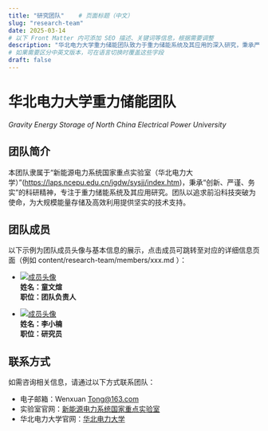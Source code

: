 ```yaml
---
title: "研究团队"    # 页面标题（中文）
slug: "research-team"
date: 2025-03-14
# 以下 Front Matter 内可添加 SEO 描述、关键词等信息，根据需要调整
description: "华北电力大学重力储能团队致力于重力储能系统及其应用的深入研究，秉承严谨务实的科研态度。"
# 如果需要区分中英文版本，可在语言切换时覆盖这些字段
draft: false
---
```


# 华北电力大学重力储能团队  
*Gravity Energy Storage of North China Electrical Power University*



## 团队简介  
本团队隶属于“新能源电力系统国家重点实验室（华北电力大学）”(https://laps.ncepu.edu.cn/jgdw/sysjj/index.htm)，秉承“创新、严谨、务实”的科研精神，专注于重力储能系统及其应用研究。团队以追求前沿科技突破为使命，为大规模能量存储及高效利用提供坚实的技术支持。  

## 团队成员
以下示例为团队成员头像与基本信息的展示，点击成员可跳转至对应的详细信息页面（例如 content/research-team/members/xxx.md ）：

- [![成员头像](/images/team-members/tongwenxuan.jpg)](./members/tongwenxuan.md)  
  **姓名：童文煊**  
  **职位：团队负责人**  

- [![成员头像](/images/team-members/tongwenxuan.jpg)](./members/lixiaonan.md)  
  **姓名：李小楠**  
  **职位：研究员**  



## 联系方式  
如需咨询相关信息，请通过以下方式联系团队：  
- 电子邮箱：Wenxuan Tong@163.com  
- 实验室官网：[新能源电力系统国家重点实验室](https://laps.ncepu.edu.cn/index.htm)  
- 华北电力大学官网：[华北电力大学](https://www.ncepu.edu.cn/)


<!-- 注：如果网站主题支持动态组件或短代码，也可以考虑引入更多交互模块，例如科研新闻、团队动态等。本示例为静态页面展示，供后续参考调整。 -->
